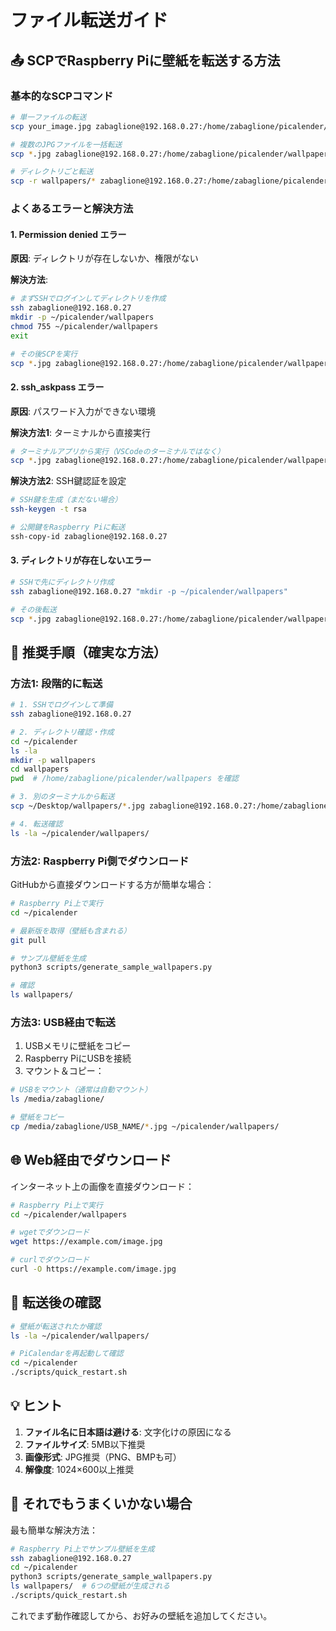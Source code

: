 # ファイル転送ガイド

## 📤 SCPでRaspberry Piに壁紙を転送する方法

### 基本的なSCPコマンド

```bash
# 単一ファイルの転送
scp your_image.jpg zabaglione@192.168.0.27:/home/zabaglione/picalender/wallpapers/

# 複数のJPGファイルを一括転送
scp *.jpg zabaglione@192.168.0.27:/home/zabaglione/picalender/wallpapers/

# ディレクトリごと転送
scp -r wallpapers/* zabaglione@192.168.0.27:/home/zabaglione/picalender/wallpapers/
```

### よくあるエラーと解決方法

#### 1. Permission denied エラー

**原因**: ディレクトリが存在しないか、権限がない

**解決方法**:
```bash
# まずSSHでログインしてディレクトリを作成
ssh zabaglione@192.168.0.27
mkdir -p ~/picalender/wallpapers
chmod 755 ~/picalender/wallpapers
exit

# その後SCPを実行
scp *.jpg zabaglione@192.168.0.27:/home/zabaglione/picalender/wallpapers/
```

#### 2. ssh_askpass エラー

**原因**: パスワード入力ができない環境

**解決方法1**: ターミナルから直接実行
```bash
# ターミナルアプリから実行（VSCodeのターミナルではなく）
scp *.jpg zabaglione@192.168.0.27:/home/zabaglione/picalender/wallpapers/
```

**解決方法2**: SSH鍵認証を設定
```bash
# SSH鍵を生成（まだない場合）
ssh-keygen -t rsa

# 公開鍵をRaspberry Piに転送
ssh-copy-id zabaglione@192.168.0.27
```

#### 3. ディレクトリが存在しないエラー

```bash
# SSHで先にディレクトリ作成
ssh zabaglione@192.168.0.27 "mkdir -p ~/picalender/wallpapers"

# その後転送
scp *.jpg zabaglione@192.168.0.27:/home/zabaglione/picalender/wallpapers/
```

## 🎯 推奨手順（確実な方法）

### 方法1: 段階的に転送

```bash
# 1. SSHでログインして準備
ssh zabaglione@192.168.0.27

# 2. ディレクトリ確認・作成
cd ~/picalender
ls -la
mkdir -p wallpapers
cd wallpapers
pwd  # /home/zabaglione/picalender/wallpapers を確認

# 3. 別のターミナルから転送
scp ~/Desktop/wallpapers/*.jpg zabaglione@192.168.0.27:/home/zabaglione/picalender/wallpapers/

# 4. 転送確認
ls -la ~/picalender/wallpapers/
```

### 方法2: Raspberry Pi側でダウンロード

GitHubから直接ダウンロードする方が簡単な場合：

```bash
# Raspberry Pi上で実行
cd ~/picalender

# 最新版を取得（壁紙も含まれる）
git pull

# サンプル壁紙を生成
python3 scripts/generate_sample_wallpapers.py

# 確認
ls wallpapers/
```

### 方法3: USB経由で転送

1. USBメモリに壁紙をコピー
2. Raspberry PiにUSBを接続
3. マウント＆コピー：

```bash
# USBをマウント（通常は自動マウント）
ls /media/zabaglione/

# 壁紙をコピー
cp /media/zabaglione/USB_NAME/*.jpg ~/picalender/wallpapers/
```

## 🌐 Web経由でダウンロード

インターネット上の画像を直接ダウンロード：

```bash
# Raspberry Pi上で実行
cd ~/picalender/wallpapers

# wgetでダウンロード
wget https://example.com/image.jpg

# curlでダウンロード
curl -O https://example.com/image.jpg
```

## 📱 転送後の確認

```bash
# 壁紙が転送されたか確認
ls -la ~/picalender/wallpapers/

# PiCalendarを再起動して確認
cd ~/picalender
./scripts/quick_restart.sh
```

## 💡 ヒント

1. **ファイル名に日本語は避ける**: 文字化けの原因になる
2. **ファイルサイズ**: 5MB以下推奨
3. **画像形式**: JPG推奨（PNG、BMPも可）
4. **解像度**: 1024×600以上推奨

## 🚨 それでもうまくいかない場合

最も簡単な解決方法：

```bash
# Raspberry Pi上でサンプル壁紙を生成
ssh zabaglione@192.168.0.27
cd ~/picalender
python3 scripts/generate_sample_wallpapers.py
ls wallpapers/  # 6つの壁紙が生成される
./scripts/quick_restart.sh
```

これでまず動作確認してから、お好みの壁紙を追加してください。